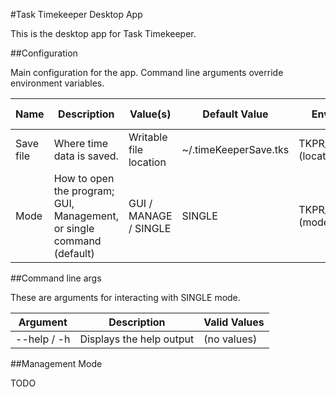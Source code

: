 #Task Timekeeper Desktop App

This is the desktop app for Task Timekeeper.

##Configuration

Main configuration for the app. Command line arguments override environment variables.

| Name        | Description                                                           | Value(s)               | Default Value         | Environment               | Command Line Arg      |
| ----------- | --------------------------------------------------------------------- | ---------------------- | --------------------- | ------------------------- | --------------------- |
| Save file   | Where time data is saved.                                             | Writable file location | ~/.timeKeeperSave.tks | TKPR_SAVE_FILE=(location) | --saveFile (location) |
| Mode        | How to open the program; GUI, Management, or single command (default) | GUI / MANAGE / SINGLE  | SINGLE                | TKPR_MODE=(mode)          | --mode (mode)         |

##Command line args

These are arguments for interacting with SINGLE mode. 

| Argument    | Description              | Valid Values |
| ----------- | ------------------------ | ------------ |
| --help / -h | Displays the help output | (no values)  |


##Management Mode

TODO 
